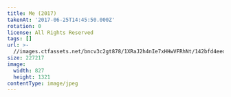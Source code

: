 ```yaml
---
title: Me (2017)
takenAt: '2017-06-25T14:45:50.000Z'
rotation: 0
license: All Rights Reserved
tags: []
url: >-
  //images.ctfassets.net/bncv3c2gt878/1XRaJ2h4nIe7xHHwVFRhNt/142bfd4eedd517ebdcc8afd0f891c312/me-2017_35486466806_o
size: 227217
image:
  width: 827
  height: 1321
contentType: image/jpeg
---
```


